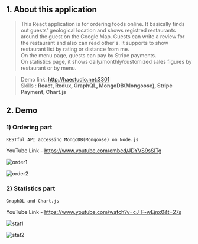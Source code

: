 ## 1. About this application  
 >This React application is for ordering foods online. It basically finds out guests' geological location and shows registred restaurants around the guest on the Google Map. Guests can write a review for the restaurant and also can read other's. It supports to show restaurant list by rating or distance from me.  
 >On the menu page, guests can pay by Stripe payments.  
 >On statistics page, it shows daily/monthly/customized sales figures by restaurant or by menu.  
  
 >Demo link: <http://haestudio.net:3301>  
 >Skills : **React, Redux, GraphQL, MongoDB(Mongoose), Stripe Payment, Chart.js**
## 2. Demo
###  1) Ordering part
    RESTful API accessing MongoDB(Mongoose) on Node.js  
YouTube Link - <https://www.youtube.com/embed/JDYVS9sSITg>

![order1](https://user-images.githubusercontent.com/26329771/51081475-0ed5ca00-16be-11e9-8f24-b14bef017d9a.gif)

![order2](https://user-images.githubusercontent.com/26329771/51081480-3331a680-16be-11e9-97d5-e2f40dea8cca.gif)



###  2) Statistics part
    GraphQL and Chart.js
YouTube Link - <https://www.youtube.com/watch?v=cJ_F-wEjnx0&t=27s>

![stat1](https://user-images.githubusercontent.com/26329771/51081453-c6b6a780-16bd-11e9-8dc2-7d40f317915e.gif)

![stat2](https://user-images.githubusercontent.com/26329771/51081465-eb128400-16bd-11e9-9451-86a8c3dff61e.gif)
